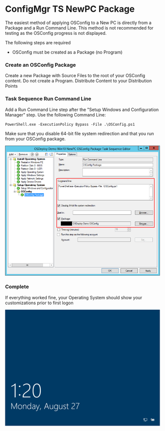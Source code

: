 # ConfigMgr TS NewPC Package

The easiest method of applying OSConfig to a New PC is directly from a Package and a Run Command Line.  This method is not recommended for testing as the OSConfig progress is not displayed.

The following steps are required

* OSConfig must be created as a Package \(no Program\)

### Create an OSConfig Package

Create a new Package with Source Files to the root of your OSConfig content.  Do not create a Program.  Distribute Content to your Distribution Points

### Task Sequence Run Command Line

Add a Run Command Line step after the "Setup Windows and Configuration Manager" step.  Use the following Command Line:

```text
PowerShell.exe -ExecutionPolicy Bypass -File .\OSConfig.ps1
```

Make sure that you disable 64-bit file system redirection and that you run from your OSConfig package.

![](../../.gitbook/assets/2018-08-27_14-39-12.png)

### Complete

If everything worked fine, your Operating System should show your customizations prior to first logon

![](../../.gitbook/assets/2018-08-27_13-20-06.png)



